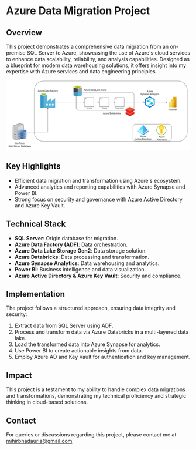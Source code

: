 # Azure Data Migration Project

## Overview
This project demonstrates a comprehensive data migration from an on-premise SQL Server to Azure, showcasing the use of Azure's cloud services to enhance data scalability, reliability, and analysis capabilities. Designed as a blueprint for modern data warehousing solutions, it offers insight into my expertise with Azure services and data engineering principles.

![Architecture Diagram](/Azure_Architecture_Diagram.drawio.png)

## Key Highlights
- Efficient data migration and transformation using Azure's ecosystem.
- Advanced analytics and reporting capabilities with Azure Synapse and Power BI.
- Strong focus on security and governance with Azure Active Directory and Azure Key Vault.

## Technical Stack
- **SQL Server**: Origin database for migration.
- **Azure Data Factory (ADF)**: Data orchestration.
- **Azure Data Lake Storage Gen2**: Data storage solution.
- **Azure Databricks**: Data processing and transformation.
- **Azure Synapse Analytics**: Data warehousing and analytics.
- **Power BI**: Business intelligence and data visualization.
- **Azure Active Directory & Azure Key Vault**: Security and compliance.

## Implementation
The project follows a structured approach, ensuring data integrity and security:
1. Extract data from SQL Server using ADF.
2. Process and transform data via Azure Databricks in a multi-layered data lake.
3. Load the transformed data into Azure Synapse for analytics.
4. Use Power BI to create actionable insights from data.
5. Employ Azure AD and Key Vault for authentication and key management.

## Impact
This project is a testament to my ability to handle complex data migrations and transformations, demonstrating my technical proficiency and strategic thinking in cloud-based solutions.

## Contact
For queries or discussions regarding this project, please contact me at mihirbhadauria@gmail.com
